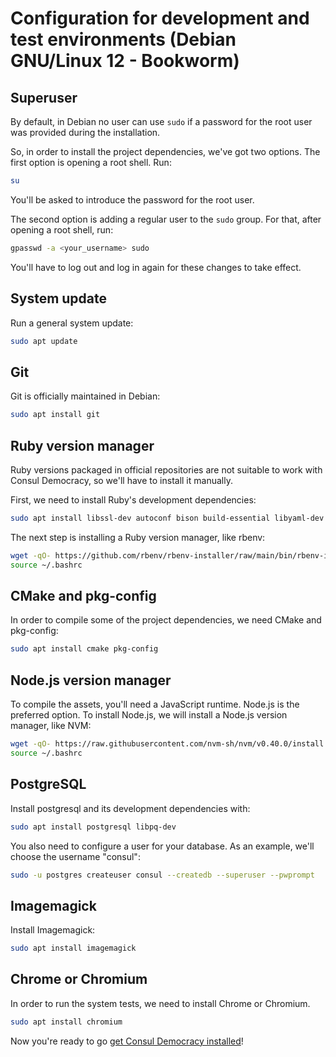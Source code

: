 # Configuration for development and test environments (Debian GNU/Linux 12 - Bookworm)

## Superuser

By default, in Debian no user can use `sudo` if a password for the root user was provided during the installation.

So, in order to install the project dependencies, we've got two options. The first option is opening a root shell. Run:

```bash
su
```

You'll be asked to introduce the password for the root user.

The second option is adding a regular user to the `sudo` group. For that, after opening a root shell, run:

```bash
gpasswd -a <your_username> sudo
```

You'll have to log out and log in again for these changes to take effect.

## System update

Run a general system update:

```bash
sudo apt update
```

## Git

Git is officially maintained in Debian:

```bash
sudo apt install git
```

## Ruby version manager

Ruby versions packaged in official repositories are not suitable to work with Consul Democracy, so we'll have to install it manually.

First, we need to install Ruby's development dependencies:

```bash
sudo apt install libssl-dev autoconf bison build-essential libyaml-dev libreadline-dev zlib1g-dev libncurses-dev libffi-dev libgdbm-dev
```

The next step is installing a Ruby version manager, like rbenv:

```bash
wget -qO- https://github.com/rbenv/rbenv-installer/raw/main/bin/rbenv-installer | bash
source ~/.bashrc
```

## CMake and pkg-config

In order to compile some of the project dependencies, we need CMake and pkg-config:

```bash
sudo apt install cmake pkg-config
```

## Node.js version manager

To compile the assets, you'll need a JavaScript runtime. Node.js is the preferred option. To install Node.js, we will install a Node.js version manager, like NVM:

```bash
wget -qO- https://raw.githubusercontent.com/nvm-sh/nvm/v0.40.0/install.sh | bash
source ~/.bashrc
```

## PostgreSQL

Install postgresql and its development dependencies with:

```bash
sudo apt install postgresql libpq-dev
```

You also need to configure a user for your database. As an example, we'll choose the username "consul":

```bash
sudo -u postgres createuser consul --createdb --superuser --pwprompt
```

## Imagemagick

Install Imagemagick:

```bash
sudo apt install imagemagick
```

## Chrome or Chromium

In order to run the system tests, we need to install Chrome or Chromium.

```bash
sudo apt install chromium
```

Now you're ready to go [get Consul Democracy installed](local_installation.md)!
